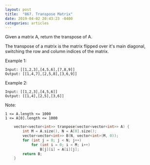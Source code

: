 ```yaml
---
layout: post
title:  "867. Transpose Matrix"
date: 2019-04-02 20:43:23 -0400
categories: articles
---
```

Given a matrix A, return the transpose of A.

The transpose of a matrix is the matrix flipped over it's main diagonal, switching the row and column indices of the matrix.

Example 1:
```
Input: [[1,2,3],[4,5,6],[7,8,9]]
Output: [[1,4,7],[2,5,8],[3,6,9]]
```
Example 2:
```
Input: [[1,2,3],[4,5,6]]
Output: [[1,4],[2,5],[3,6]]
```
Note:
```
1 <= A.length <= 1000
1 <= A[0].length <= 1000
```

```c++
    vector<vector<int>> tranpose(vector<vector<int>> A) {
        int M = A.size(), N = A[0].size();
        vector<vector<int>> B(N, vector<int>(M, 0));
        for (int j = 0; j < N; j++)
            for (int i = 0; i < M; i++)
                B[j][i] = A[i][j];
        return B;
    }
```